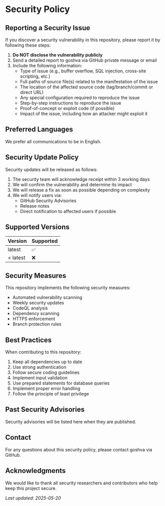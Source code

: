 # Security Policy

## Reporting a Security Issue

If you discover a security vulnerability in this repository, please report it by following these steps:

1. **Do NOT disclose the vulnerability publicly**
2. Send a detailed report to goshva via GitHub private message or email
3. Include the following information:
   - Type of issue (e.g., buffer overflow, SQL injection, cross-site scripting, etc.)
   - Full paths of source file(s) related to the manifestation of the issue
   - The location of the affected source code (tag/branch/commit or direct URL)
   - Any special configuration required to reproduce the issue
   - Step-by-step instructions to reproduce the issue
   - Proof-of-concept or exploit code (if possible)
   - Impact of the issue, including how an attacker might exploit it

## Preferred Languages

We prefer all communications to be in English.

## Security Update Policy

Security updates will be released as follows:

1. The security team will acknowledge receipt within 3 working days
2. We will confirm the vulnerability and determine its impact
3. We will release a fix as soon as possible depending on complexity
4. We will notify users via:
   - GitHub Security Advisories
   - Release notes
   - Direct notification to affected users if possible

## Supported Versions

| Version | Supported          |
| ------- | ------------------ |
| latest  | :white_check_mark: |
| < latest| :x:                |

## Security Measures

This repository implements the following security measures:

- Automated vulnerability scanning
- Weekly security updates
- CodeQL analysis
- Dependency scanning
- HTTPS enforcement
- Branch protection rules

## Best Practices

When contributing to this repository:

1. Keep all dependencies up to date
2. Use strong authentication
3. Follow secure coding guidelines
4. Implement input validation
5. Use prepared statements for database queries
6. Implement proper error handling
7. Follow the principle of least privilege

## Past Security Advisories

Security advisories will be listed here when they are published.

## Contact

For any questions about this security policy, please contact goshva via GitHub.

## Acknowledgments

We would like to thank all security researchers and contributors who help keep this project secure.

_Last updated: 2025-05-20_